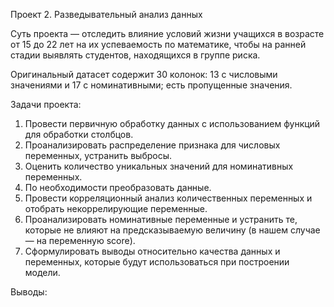 Проект 2. Разведывательный анализ данных

Суть проекта — отследить влияние условий жизни учащихся в возрасте от 15 до 22 лет на их успеваемость по математике, чтобы на ранней стадии выявлять студентов, находящихся в группе риска.

Оригинальный датасет содержит 30 колонок: 13 с числовыми значениями и 17 с номинативными; есть пропущенные значения.

Задачи проекта:
1. Провести первичную обработку данных с использованием функций для обработки столбцов.
2. Проанализировать распределение признака для числовых переменных, устранить выбросы.
3. Оценить количество уникальных значений для номинативных переменных.
4. По необходимости преобразовать данные.
5. Провести корреляционный анализ количественных переменных и отобрать некоррелирующие переменные.
6. Проанализировать номинативные переменные и устранить те, которые не влияют на предсказываемую величину (в нашем случае — на переменную score).
7. Сформулировать выводы относительно качества данных и переменных, которые будут использоваться при построении модели.

Выводы:
